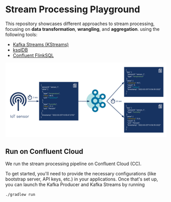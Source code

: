 # Stream Processing Playground
This repository showcases different approaches to stream processing, focusing on **data transformation**, **wrangling**, and **aggregation**. 
using the following tools:
- [Kafka Streams (KStreams)](https://kafka.apache.org/documentation/streams/)
- [ksqlDB](https://ksqldb.io/)
- [Confluent FlinkSQL](https://docs.confluent.io/cloud/current/flink/index.html)


![](image.png)

## Run on Confluent Cloud

We run the stream processing pipeline on Confluent Cloud (CC).

To get started, you'll need to provide the necessary configurations (like bootstrap server, API keys, etc.) in your applications. Once that's set up, you can launch the Kafka Producer and Kafka Streams by running 
```
./gradlew run
```